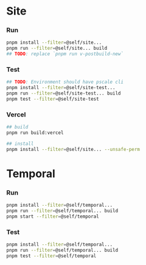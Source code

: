 # Site

### Run

```bash
pnpm install --filter=@self/site...
pnpm run --filter=@self/site... build
## TODO: replace `pnpm run v-postbuild-new`
```

### Test

```bash
## TODO: Environment should have pscale cli
pnpm install --filter=@self/site-test...
pnpm run --filter=@self/site-test... build
pnpm test --filter=@self/site-test
```

### Vercel

```bash
## build
pnpm run build:vercel

## install
pnpm install --filter=@self/site... --unsafe-perm
```

# Temporal

### Run

```bash
pnpm install --filter=@self/temporal...
pnpm run --filter=@self/temporal... build
pnpm start --filter=@self/temporal
```

### Test

```bash
pnpm install --filter=@self/temporal...
pnpm run --filter=@self/temporal... build
pnpm test --filter=@self/temporal
```
